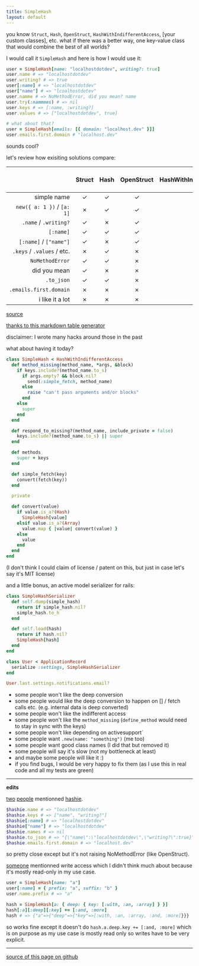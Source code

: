 ```yaml
---
title: SimpleHash
layout: default
---
```


<style>
tr th:first-child {
  width: 150px;
}
tr th:nth-child(4),
tr th:nth-child(5),
tr th:last-child {
  width: 100px;
}

@media (max-width: 800px) {
  table {
    display: block;
    overflow: auto;
    width: 100%;
  }
}
</style>

you know `Struct`, `Hash`, `OpenStruct`, `HashWithIndifferentAccess`, [your custom classes], etc. what if there was a better way, one key-value class that would combine the best of all worlds?

I would call it `SimpleHash` and here is how I would use it:

```ruby
user = SimpleHash[name: "localhostdotdev", writing?: true]
user.name # => "localhostdotdev"
user.writing? # => true
user[:name] # => "localhostdotdev"
user["name"] # => "lcoalhostdotev"
user.namme # => NoMethodError, did you mean? name
user.try(:nammmes) # => nil
user.keys # => [:name, :writing?]
user.values # => ["localhostdotdev", true]

# what about that?
user = SimpleHash[emails: [{ domain: "localhost.dev" }]]
user.emails.first.domain # "localhost.dev"
```

sounds cool?

let's review how exisiting solutions compare:

| | Struct | Hash | OpenStruct | HashWithIndifferentAccess | [your custom class] | SimpleHash |
|-----------------------:|:------:|:----:|:----------:|:-------------------------:|:-------------------:|:----------:|
| simple name | ✓ | ✓ | ✓ | ✗ | ? | ✓ |
| `new({ a: 1 })` / `[a: 1]` | ✗ | ✓ | ✓ | ✓ | ? | ✓ |
| `.name` / `.writing?` | ✓ | ✗ | ✓ | ✗ | ? | ✓ |
| `[:name]` | ✓ | ✓ | ✓ | ✓ | ? | ✓ |
| `[:name]` / `["name"]` | ✓ | ✗ | ✓ | ✓ | ? | ✓ |
| `.keys` / `.values` / etc. | ✗ | ✓ | ✗ | ✓ | ? | ✓ |
| `NoMethodError` | ✓ | ✓ | ✗ | ✓ | ? | ✓ |
| did you mean | ✓ | ✗ | ✗ | ✗ | ? | ✓ |
| `.to_json` | ✓ | ✓ | ✗ | ✓ | ? | ✓ |
| `.emails.first.domain` | ✗ | ✗ | ✗ | ✗ | ? | ✓ |
| i like it a lot | ✗ | ✗ | ✗ | ✗ | ? | ✓ |

[source](https://gist.github.com/localhostdotdev/e6b5470b4e1a63394f8f30bb35b0d8ed)

[thanks to this markdown table generator](https://www.tablesgenerator.com/markdown_tables)

disclaimer: I wrote many hacks around those in the past

what about having it today?

```ruby
class SimpleHash < HashWithIndifferentAccess
  def method_missing(method_name, *args, &block)
    if keys.include?(method_name.to_s)
      if args.empty? && block.nil?
        send(:simple_fetch, method_name)
      else
        raise "can't pass arguments and/or blocks"
      end
    else
      super
    end
  end

  def respond_to_missing?(method_name, include_private = false)
    keys.include?(method_name.to_s) || super
  end

  def methods
    super + keys
  end

  def simple_fetch(key)
    convert(fetch(key))
  end

  private

  def convert(value)
    if value.is_a?(Hash)
      SimpleHash[value]
    elsif value.is_a?(Array)
      value.map { |value| convert(value) }
    else
      value
    end
  end
end
```

(I don't think I could claim of license / patent on this, but just in case let's say it's MIT license)

and a little bonus, an active model serializer for rails:

```ruby
class SimpleHashSerializer
  def self.dump(simple_hash)
    return if simple_hash.nil?
    simple_hash.to_h
  end

  def self.load(hash)
    return if hash.nil?
    SimpleHash[hash]
  end
end

class User < ApplicationRecord
  serialize :settings, SimpleHashSerializer
end

User.last.settings.notifications.email?
```

- some people won't like the deep conversion
- some people would like the deep conversion to happen on [] / fetch calls etc. (e.g. internal data is deep converted)
- some people won't like the indifferent access
- some people won't like the `method_missing` (`define_method` would need to stay in sync with the keys)
- some people won't like depending on activesupport`
- some people want `.new(name: "something")` (me too)
- some people want good class names (I did that but removed it)
- some people will say it's slow (not my bottleneck at least)
- and maybe some people will like it :)
- if you find bugs, I would be very happy to fix them (as I use this in real code and all my tests are green)

-------

**edits**

[two](https://www.reddit.com/r/ruby/comments/bf5iq9/simplehash/elbl5uf/) [people](https://discord.gg) mentionned [hashie](https://github.com/intridea/hashie).

```ruby
$hashie.name # => "localhostdotdev"
$hashie.keys # => ["name", "writing?"]
$hashie[:name] # => "localhostdotdev"
$hashie["name"] # => "localhostdotdev"
$hashie.names # => nil
$hashie.to_json # => "{\"name\":\"localhostdotdev\",\"writing?\":true}"
$hashie.emails.first.domain # => "localhost.dev"
```

so pretty close except but it's not raising NoMethodError (like OpenStruct).

[someone](https://lobste.rs/s/rkxpjb/simplehash#c_wl1gth) mentionned write access which I didn't think much about because it's mostly read-only in my use case.

```ruby
user = SimpleHash[name: "a"]
user[:name] = { prefix: "a", suffix: "b" }
user.name.prefix # => "a"

hash = SimpleHash[a: { deep: { key: [:with, :an, :array] } }]
hash[:a][:deep][:key] += [:and, :more]
hash # => {"a"=>{"deep"=>{"key"=>[:with, :an, :array, :and, :more]}}}
```

so works fine except it doesn't do `hash.a.deep.key += [:and, :more]` which is on purpose as my use case is mostly read only so writes have to be very explicit.

-------

[source of this page on github](https://github.com/localhostdotdev/localhostdotdev.github.io/blob/master/simple_hash.md)

